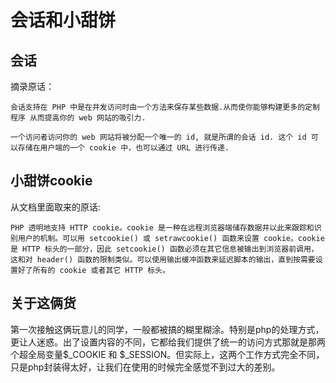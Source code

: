 # 会话和小甜饼

## 会话

摘录原话：

`会话支持在 PHP 中是在并发访问时由一个方法来保存某些数据.从而使你能够构建更多的定制程序 从而提高你的 web 网站的吸引力. `

`一个访问者访问你的 web 网站将被分配一个唯一的 id, 就是所谓的会话 id. 这个 id 可以存储在用户端的一个 cookie 中，也可以通过 URL 进行传递. `

## 小甜饼cookie

从文档里面取来的原话:

`PHP 透明地支持 HTTP cookie。cookie 是一种在远程浏览器端储存数据并以此来跟踪和识别用户的机制。可以用 setcookie() 或 setrawcookie() 函数来设置 cookie。cookie 是 HTTP 标头的一部分，因此 setcookie() 函数必须在其它信息被输出到浏览器前调用，这和对 header() 函数的限制类似。可以使用输出缓冲函数来延迟脚本的输出，直到按需要设置好了所有的 cookie 或者其它 HTTP 标头。 `

## 关于这俩货

第一次接触这俩玩意儿的同学，一般都被搞的糊里糊涂。特别是php的处理方式，更让人迷惑。出了设置内容的不同，它都给我们提供了统一的访问方式那就是那两个超全局变量$_COOKIE 和 $_SESSION。但实际上，这两个工作方式完全不同，只是php封装得太好，让我们在使用的时候完全感觉不到过大的差别。